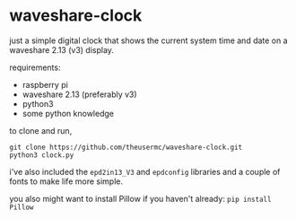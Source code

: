 ﻿# waveshare-clock
just a simple digital clock that shows the current system time and date on a waveshare 2.13 (v3) display.

requirements:

 - raspberry pi 
 - waveshare 2.13 (preferably v3)
 - python3
 - some python knowledge

to clone and run, 

    git clone https://github.com/theusermc/waveshare-clock.git
    python3 clock.py
i've also included the `epd2in13_V3` and `epdconfig` libraries and a couple of fonts to make life more simple.

you also might want to install Pillow if you haven't already:
`pip install Pillow`

